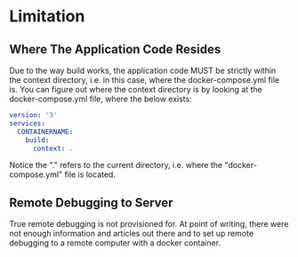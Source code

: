 # Limitation

## Where The Application Code Resides

Due to the way build works, the application code MUST be strictly within the context directory, i.e. in this case, where the docker-compose.yml file is. You can figure out where the context directory is by looking at the docker-compose.yml file, where the below exists:

```yaml
version: '3'
services:
  CONTAINERNAME:
    build:
      context: .
```

Notice the "." refers to the current directory, i.e. where the "docker-compose.yml" file is located.

## Remote Debugging to Server

True remote debugging is not provisioned for. At point of writing, there were not enough information and articles out there and to set up remote debugging to a remote computer with a docker container.